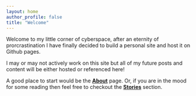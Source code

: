 ```yaml
---
layout: home
author_profile: false
title: "Welcome"
---
```


Welcome to my little corner of cyberspace, after an eternity of prorcrastination I have finally decided to build a personal site and host it on Github pages.

I may or may not actively work on this site but all of my future posts and content will be either hosted or referenced here!

A good place to start would be the **[About](/about)** page. Or, if you are in the mood for some reading then feel free to checkout the **[Stories](/stories/)** section.
